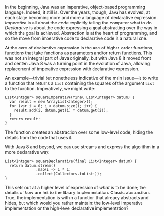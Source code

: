 In the beginning, Java was an imperative, object-based programming language. Indeed, it still is. Over the years, though, Java has evolved, at each stage becoming more and more a language of declarative expression. *Imperative* is all about the code explicitly telling the computer what to do. *Declarative* is about the code expressing a goal abstracting over the way in which the goal is achieved. Abstraction is at the heart of programming, and so the move from imperative code to declarative code is a natural one.

At the core of declarative expression is the use of higher-order functions, functions that take functions as parameters and/or return functions. This was not an integral part of Java originally, but with Java 8 it moved front and center: Java 8 was a turning point in the evolution of Java, allowing replacement of imperative expression with declarative expression.

An example—trivial but nonetheless indicative of the main issue—is to write a function that returns a `List` containing the squares of the argument `List` to the function. Imperatively, we might write:

```
List<Integer> squareImperative(final List<Integer> datum) {
  var result = new ArrayList<Integer>();
  for (var i = 0; i < datum.size(); i++) {
    result.add(i, datum.get(i) * datum.get(i));
  }
  return result;
}
```

The function creates an abstraction over some low-level code, hiding the details from the code that uses it.

With Java 8 and beyond, we can use streams and express the algorithm in a more declarative way:

```
List<Integer> squareDeclarative(final List<Integer> datum) {
  return datum.stream()
              .map(i -> i * i)
              .collect(Collectors.toList());
}
```

This sets out at a higher level of expression of *what* is to be done; the details of *how* are left to the library implementation. Classic abstraction. True, the implementation is within a function that already abstracts and hides, but which would you rather maintain: the low-level imperative implementation or the high-level declarative implementation?